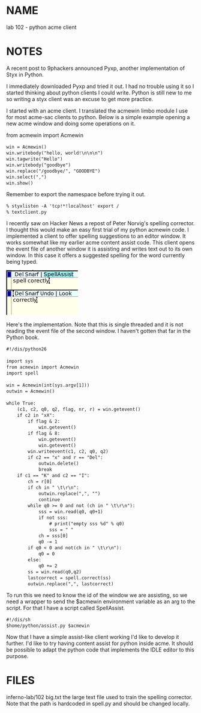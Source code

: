 #  NAME
lab 102 - python acme client

#  NOTES
A recent post to 9phackers announced Pyxp, another implementation of Styx in Python.

I immediately downloaded Pyxp and tried it out. I had no trouble using it so I started thinking about python clients I could write. Python is still new to me so writing a styx client was an excuse to get more practice.

I started with an acme client. I translated the acmewin limbo module I use for most acme-sac clients to python. Below is a simple example opening a new acme window and doing some operations on it.

from acmewin import Acmewin

	win = Acmewin()
	win.writebody("hello, world!\n\n\n")
	win.tagwrite("Hello")
	win.writebody("goodbye")
	win.replace("/goodbye/", "GOODBYE")
	win.select(",")
	win.show()

Remember to export the namespace before trying it out.

	% styxlisten -A 'tcp!*!localhost' export /
	% textclient.py

I recently saw on Hacker News a repost of Peter Norvig's spelling corrector. I thought this would make an easy first trial of my python acmewin code. I implemented a client to offer spelling suggestions to an editor window. It works somewhat like my earlier acme content assist code. This client opens the event file of another window it is assisting and writes text out to its own window. In this case it offers a suggested spelling for the word currently being typed.

![109523203021-Acme-SAC](109523203021-acme-sac_3655796216_o.png)

Here's the implementation. Note that this is single threaded and it is not reading the event file of the second window. I haven't gotten that far in the Python book.

	#!/dis/python26
	
	import sys
	from acmewin import Acmewin
	import spell
	
	win = Acmewin(int(sys.argv[1]))
	outwin = Acmewin()
	
	while True:
	    (c1, c2, q0, q2, flag, nr, r) = win.getevent()
	    if c2 in "xX":
	        if flag & 2:
	            win.getevent()
	        if flag & 8:
	            win.getevent()
	            win.getevent()
	        win.writeevent(c1, c2, q0, q2)
	        if c2 == "x" and r == "Del":
	            outwin.delete()
	            break
	    if c1 == "K" and c2 == "I":
	        ch = r[0]
	        if ch in " \t\r\n":
	            outwin.replace(",", "")
	            continue
	        while q0 >= 0 and not (ch in " \t\r\n"):
	            sss = win.read(q0, q0+1)
	            if not sss:
	                # print("empty sss %d" % q0)
	                sss = " "
	            ch = sss[0]
	            q0 -= 1
	        if q0 < 0 and not(ch in " \t\r\n"):
	            q0 = 0
	        else:
	            q0 += 2
	        ss = win.read(q0,q2)
	        lastcorrect = spell.correct(ss)
	        outwin.replace(",", lastcorrect)

To run this we need to know the id of the window we are assisting, so we need a wrapper to send the $acmewin environment variable as an arg to the script. For that I have a script called SpellAssist.

	#!/dis/sh
	$home/python/assist.py $acmewin

Now that I have a simple assist-like client working I'd like to develop it further. I'd like to try having content assist for python inside acme. It should be possible to adapt the python code that implements the IDLE editor to this purpose.

# FILES
inferno-lab/102 
big.txt the large text file used to train the spelling corrector. Note that the path is hardcoded in spell.py and should be changed locally.